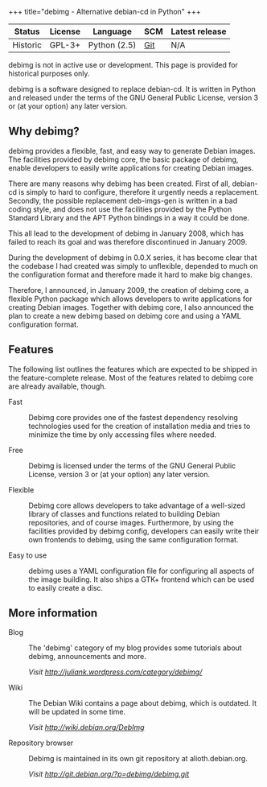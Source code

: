 +++
title="debimg - Alternative debian-cd in Python"
+++


Status|License|Language|SCM|Latest release
------|-------|--------|---|--------------
Historic|GPL-3+|Python (2.5)|[Git](http://git.debian.org/?p=debimg/debimg.git)|N/A

<div class="alert alert-warning">
    debimg is not in active use or development. This page is provided for
    historical purposes only.
</div>

debimg is a software designed to replace debian-cd. It is written in Python
and released under the terms of the GNU General Public License, version 3 or
(at your option) any later version.


## Why debimg?
debimg provides a flexible, fast, and easy way to generate Debian images. The
facilities provided by debimg core, the basic package of debimg, enable
developers to easily write applications for creating Debian images.

There are many reasons why debimg has been created. First of all, debian-cd is
simply to hard to configure, therefore it urgently needs a replacement.
Secondly, the possible replacement deb-imgs-gen is written in a bad coding
style, and does not use the facilities provided by the Python Standard Library
and the APT Python bindings in a way it could be done.

This all lead to the development of debimg in January 2008, which has failed to
reach its goal and was therefore discontinued in January 2009.

During the development of debimg in 0.0.X series, it has become clear that the
codebase I had created was simply to unflexible, depended to much on the
configuration format and therefore made it hard to make big changes.

Therefore, I announced, in January 2009, the creation of debimg core, a flexible
Python package which allows developers to write applications for creating Debian
images. Together with debimg core, I also announced the plan to create a new
debimg based on debimg core and using a YAML configuration format.

## Features
The following list outlines the features which are expected to be shipped in the
feature-complete release. Most of the features related to debimg core are already
available, though.
<dl>
<dt>Fast</dt>
    <dd><p>Debimg core provides one of the fastest dependency resolving technologies
    used for the creation of installation media and tries to minimize the time
    by only accessing files where needed.</p></dd>
<dt>Free</dt>
    <dd>
    <p>
    Debimg is licensed under the terms of the GNU General Public License,
    version 3 or (at your option) any later version.
    </p>
    </dd>
<dt>Flexible</dt>
    <dd>
    <p>
    Debimg core allows developers to take advantage of a well-sized library of
    classes and functions related to building Debian repositories, and of course
    images. Furthermore, by using the facilities provided by debimg config,
    developers can easily write their own frontends to debimg, using the same
    configuration format.</p>
    </dd>
<dt>Easy to use</dt>
    <dd><p>
    debimg uses a YAML configuration file for configuring all aspects of the
    image building. It also ships a GTK+ frontend which can be used to easily
    create a disc.
    </p></dd>
</dl>


## More information
<dl>
    <dt>Blog</dt>
    <dd><p>
    The 'debimg' category of my blog provides some tutorials about debimg,
    announcements and more.
    </p>
    <p><i>Visit <a href="http://juliank.wordpress.com/category/debimg/">http://juliank.wordpress.com/category/debimg/</a></i></p>
    </dd>
    <dt>Wiki</dt>
    <dd><p>
    The Debian Wiki contains a page about debimg, which is outdated. It will be
    updated in some time.</p>
    <p><i>Visit <a href="http://wiki.debian.org/DebImg">http://wiki.debian.org/DebImg</a></i></p>
    </dd>
    <dt>Repository browser</dt>
    <dd><p>
    Debimg is maintained in its own git repository at alioth.debian.org.</p>
    <p><i>Visit <a href="http://git.debian.org/?p=debimg/debimg.git">http://git.debian.org/?p=debimg/debimg.git</a></i></p>
    </dd>

</dl>


